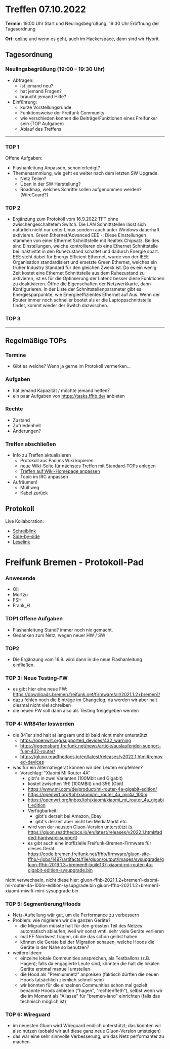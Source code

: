 # Treffen 07.10.2022

**Termin:** 19:00 Uhr Start und Neulingsbegrüßung, 19:30 Uhr Eröffnung der Tagesordnung

**Ort:** [online](https://bremen.freifunk.net/to/videokonf) und wenn es geht, auch im Hackerspace, dann sind wir Hybrit.

## Tagesordnung
### Neulingsbegrüßung (19:00 – 19:30 Uhr)

- Abfragen:
    - ist jemand neu?
    - hat jemand Fragen?
    - braucht jemand Hilfe?
- Einführung:
    - kurze Vorstellungsrunde
    - Funktionsweise der Freifunk Community
    - wie verschieden können die Beiträge/Funktionen eines Freifunker sein (TOP Aufgaben)
    - Ablauf des Treffens

---
### TOP 1

Offene Aufgaben:
- Flashanleitung Anpassen, schon erledigt?
- Themensammlung, wie geht es weiter nach dem letzten SW Upgrade.
    - Netz Teilen?
    - Üben in der SW Herstellung?
    - Roadmap, welches Schritte sollen aufgenommen werden? (WireGuard?)

### TOP 2

- Ergänzung zum Protokoll vom 16.9.2022 TFT ohne zwischengeschaltetem Switch.
Die LAN Schnittstellen lässt sich natürlich nicht nur unter Linux sondern auch unter Windows dauerhaft aktivieren. 
Green Ethernet/Advanced EEE -: Diese Einstellungen stammen von einer Ethernet Schnittstelle mit Realtek Chipsatz. Beides sind Einstellungen, welche kontrollieren ob eine Ethernet Schnittstelle bei Inaktivität in den Ruhezustand schaltet und dadurch Energie spart. EEE steht dabei für Energy Efficient Ethernet, wurde von der IEEE Organisation standardisiert und ersetzte Green Ethernet, welches ein früher Industry Standard für den gleichen Zweck ist. Da es ein wenig Zeit kostet eine Ethernet Schnittstelle aus dem Ruhezustand zu aktivieren, ist es für die Optimierung der Latenz besser diese Funktionen zu deaktivieren. Öffne die Eigenschaften der Netzwerkkarte, dann Konfigurieren. In der Liste der Schnittstellenparameter gibt es Energiesparpunkte, wie Energieeffizientes Ethernet auf Aus.
Wenn der Router immer noch schneller bootet als er die Laptoppschnittstelle findet, kommt wieder der Switch dazwischen.
    

### TOP 3


---
## Regelmäßige TOPs

### Termine

- Gibt es welche? Wenn ja gerne im Protokoll vermerken...

### Aufgaben

- hat jemand Kapazität / möchte jemand helfen?
- ein paar Aufgaben von https://tasks.ffhb.de/ anbieten

### Rechte

- Zustand
- Zufriedenheit
- Änderungen?

### Treffen abschließen

- Info zu Treffen aktualisieren
  - Protokoll aus Pad ins Wiki kopieren
  - neue Wiki-Seite für nächstes Treffen mit Standard-TOPs anlegen
  - [Treffen auf Wiki-Homepage anpassen](https://wiki.bremen.freifunk.net/Home)
  - Topic im IRC anpassen
- Aufräumen!
  - Müll weg
  - Kabel zurück

## Protokoll

Live Kollaboration:

* [Schreiblink](https://hackmd.io/AwDgnA7ATArKC0BGGBjAzPALAUzSeARgYgGzxQAmEFFwiKBEKAhkA===?edit)
* [Side-by-side](https://hackmd.io/AwDgnA7ATArKC0BGGBjAzPALAUzSeARgYgGzxQAmEFFwiKBEKAhkA===?both)
* [Leselink](https://hackmd.io/AwDgnA7ATArKC0BGGBjAzPALAUzSeARgYgGzxQAmEFFwiKBEKAhkA===?view)

# Freifunk Bremen - Protokoll-Pad

### Anwesende
- Olli
- Mortzu
- FSH
- Frank_H


### TOP1 Offene Aufgaben
- Flashanleitung Stand? immer noch nix gemacht.
- Gedanken zum Netz, wegen neuer HW / SW

### TOP2
- Die Ergänzung vom 16.9. wird dann in die neue Flashanleitung einfließen.

### TOP 3: Neue Testing-FW
- es gibt hier eine neue FW: https://downloads.bremen.freifunk.net/firmware/all/2021.1.2+bremen1/
- dazu fehlen noch die Einträge im [Changelog](/Firmware/Changelog); da werden wir aber halt diesmal nicht viel schreiben
- die neuen FW soll dann also als Testing freigegeben werden


### TOP 4: WR841er loswerden
- die 841er sind halt a) langsam und b) bald nicht mehr unterstützt
    - https://openwrt.org/supported_devices/432_warning
    - https://regensburg.freifunk.net/news/article/auslaufender-support-fuer-432-router/
    - https://gluon.readthedocs.io/en/latest/releases/v2022.1.html#removed-devices
- was für ein Alternativgerät können wir den Leuten empfehlen?
    - Vorschlag: "Xiaomi Mi Router 4A"
        - gibt's in zwei Varianten (100Mbit und Gigabit)
        - kostet zwischen 15€ (100MBit) und 35€ (Gbit)
        - https://www.mi.com/de/product/mi-router-4a-gigabit-edition/
        - https://openwrt.org/toh/xiaomi/mi_router_4a_mir4a_100m
        - https://openwrt.org/inbox/toh/xiaomi/xiaomi_mi_router_4a_gigabit_edition
        - Verfügbarkeit:
            - gibt's derzeit bei Amazon, Ebay
            - gibt's derzeit aber nicht bei MediaMarkt etc.
        - wird von der neusten Gluon-Version unterstützt (s. https://gluon.readthedocs.io/en/latest/releases/v2022.1.html#added-hardware-support)
        - es gibt auch eine inoffizielle Freifunk-Bremen-Firmware für dieses Gerät: https://code.bremen.freifunk.net/ffhb/firmware/gluon-site-ffhb/-/jobs/1497/artifacts/file/gluon/output/images/sysupgrade/gluon-ffhb-2019.1.3+bremen9-build137-xiaomi-mi-router-4a-gigabit-edition-sysupgrade.bin

nicht verwechseln, nicht diese hier:
gluon-ffhb-2021.1.2+bremen1-xiaomi-mi-router-4a-100m-edition-sysupgrade.bin
gluon-ffhb-2021.1.2+bremen1-xiaomi-miwifi-mini-sysupgrade.bin

### TOP 5: Segmentierung/Hoods
- Netz-Aufteilung wär gut, um die Performance zu verbessern
- Problem: wie migrieren wir die ganzen Geräte?
    - die Migration müsste halt für den grössten Teil des Netzes automatisch ablaufen, weil wir sonst vmtl. sehr viele Geräte verlieren
    - mal FF Nordwest fragen, ob die das schon gelöst haben
    - können die Geräte bei der Migration schauen, welche Hoods die Geräte in der Nähe so benutzen?
- weitere Ideen:
    - einzelne lokale Communities ansprechen, als Testballons (z.B. Hagen); falls da engagierte Leute sind, könnten die halt die lokalen Geräte erstmal manuell umstellen
    - die Hood als "Premiumnetz" anpreisen (faktisch dürften die neuen Hoods tatsächlich ziemlich schnell sein)
    - wir könnten für die einzelnen Communities schon mal gezielt benannte Hoods anbieten ("hagen", "rechtenfleth"), selbst wenn wir die im Moment als "Aliasse" für "bremen-land" einrichten (falls das technisch möglich ist)


### TOP 6: Wireguard
- im neuesten Gluon wird Wireguard endlich unterstützt; das könnten wir also nutzen (sobald wir auf diese ganz neue Gluon-Version umsteigen)
- das wär eine sehr sinnvolle Verbesserung, um das Netz performanter zu machen
